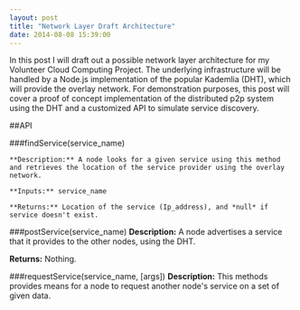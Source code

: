 ```yaml
---
layout: post
title: "Network Layer Draft Architecture"
date: 2014-08-08 15:39:00
---
```


In this post I will draft out a possible network layer architecture for my Volunteer Cloud Computing Project. The underlying infrastructure will be handled by a Node.js implementation of the popular Kademlia (DHT), which will provide the overlay network. For demonstration purposes, this post will cover a proof of concept implementation of the distributed p2p system using the DHT and a customized API to simulate service discovery.

##API

###findService(service_name)
```
**Description:** A node looks for a given service using this method and retrieves the location of the service provider using the overlay network.

**Inputs:** service_name

**Returns:** Location of the service (Ip_address), and *null* if service doesn't exist.
```

###postService(service_name)
**Description:** A node advertises a service that it provides to the other nodes, using the DHT.

**Returns:** Nothing.

###requestService(service_name, [args])
**Description:** This methods provides means for a node to request another node's service on a set of given data. 